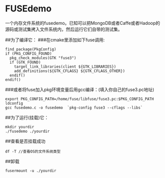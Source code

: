 # FUSEdemo
一个内存文件系统的fusedemo。已知可以把MongoDB或者Caffe或者Hadoop的源码或测试集拷入文件系统内，然后运行它们自带的测试集。

##为了编译它：
###在cmake里添加如下fuse调用:

`find_package(PkgConfig)`<br>
`if (PKG_CONFIG_FOUND)`<br>
``  pkg_check_modules(GTK "fuse3")``<br>
``  if (GTK_FOUND)``<br>
``    target_link_libraries(client ${GTK_LIBRARIES})``<br>
``    add_definitions(${GTK_CFLAGS} ${GTK_CFLAGS_OTHER})``<br>
``  endif()``<br>
``endif()``

###或者将fuse加入pkg环境变量后用gcc编译：(填入你自己的fuse3.pc地址)<br>

``export PKG_CONFIG_PATH=/home/fuse/libfuse/fuse3.pc:$PKG_CONFIG_PATH``<br>
``ldconfig``<br>
``gcc fusedemo.c -o fusedemo  `pkg-config fuse3 --cflags --libs` ``

##为了运行(挂载)它：

``mkdir yourdir``<br>
``./fusedemo ./yourdir``

##查看是否挂载成功

``df -T //查看OS的文件系统类型``

##卸载

``fusermount -u ./yourdir``